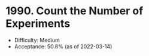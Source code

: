 # 1990. Count the Number of Experiments
- Difficulty: Medium
- Acceptance: 50.8% (as of 2022-03-14)
